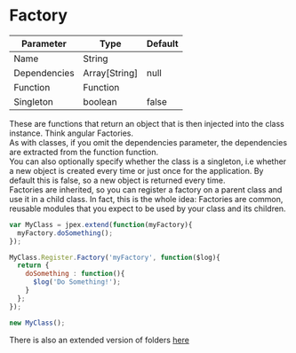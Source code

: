 Factory
=======
| Parameter     | Type          | Default   |
|---------------|---------------|-----------|
| Name          | String        |           |
| Dependencies  | Array[String] | null      |
| Function      | Function      |           |
| Singleton     | boolean       | false     |

These are functions that return an object that is then injected into the class instance. Think angular Factories.  
As with classes, if you omit the dependencies parameter, the dependencies are extracted from the function function.  
You can also optionally specify whether the class is a singleton, i.e whether a new object is created every time or just once for the application. By default this is false, so a new object is returned every time.  
Factories are inherited, so you can register a factory on a parent class and use it in a child class. In fact, this is the whole idea: Factories are common, reusable modules that you expect to be used by your class and its children.
```javascript
var MyClass = jpex.extend(function(myFactory){
  myFactory.doSomething();
});

MyClass.Register.Factory('myFactory', function($log){
  return {
    doSomething : function(){
      $log('Do Something!');
    }
  };
});

new MyClass();
```

There is also an extended version of folders [here](https://github.com/jackmellis/jpex/blob/master/jpex-folder/readme.md)
